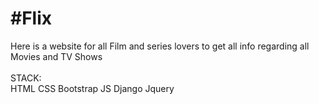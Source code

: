 # #Flix
Here is a website for all Film and series lovers to get all info regarding all Movies and TV Shows<br>
<br>
STACK:<br>
HTML CSS Bootstrap JS Django Jquery
